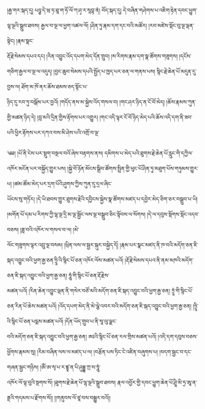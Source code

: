 ﻿  
།རྒྱ་གར་སྐད་དུ། པཉྩ་དེ་ཝ་ཏ་ཐཱ་ག་ཏོ་ལོ་ཀ་ཤྭ་ར་སཱབྟ་ནཾ། བོད་སྐད་དུ། དེ་བཞིན་གཤེགས་པ་འཇིག་རྟེན་དབང་ཕྱུག་ལྷ་ལྔའི་སྒྲུབ་ཐབས། རྒྱལ་བ་ལྔ་ལ་ཕྱག་འཚལ་ལོ། །ཤིན་ཏུ་རྣམ་དག་དང་བའི་མཚོར། །རབ་མཛེས་སྡོང་བུ་ལྔ་ལྡན་སྟེང། །རྣམ་སྣང་  
རྡོ་རྗེ་སེམས་དཔའ་དང། །རིན་འབྱུང་འོད་དཔག་མེད་དོན་གྲུབ། །ས་རིགས་རྣམ་དག་སྣ་ཚོགས་གཟུགས། །དངོས་གཅིག་རྒྱལ་བ་ལྔ་ལ་འདུད། །བྱང་ཆུབ་སེམས་དཔའི་སྤྱོད་པ་ཁྱད་པར་ཅན་ལ་གནས་པས། སྙིང་རྗེ་ཆེན་པོ་མདུན་དུ་བྱས་ལ། ཐོག་མ་ཁོ་ནར་ཆོས་ཐམས་ཅད་སྟོང་པ་  
ཉིད་དུ་རབ་ཏུ་བསྒོམ་པར་བྱའོ། །གདོད་ནས་མ་སྐྱེས་འོད་གསལ་བ། །གང་ཤར་ཉིད་ན་ངོ་བོ་མེད། །ཆོས་རྣམས་ཀུན་གྱི་མཚན་ཉིད་དེ། །བླ་མའི་དྲིན་གྱིས་རྟོགས་པར་འགྱུར། །གང་འདི་ལྟར་ངོ་བོ་ཉིད་མེད་པའི་ཆོས་འདི་དག་ནི་ཟབ་པའི་ཕྱིར་རྟོགས་པར་དཀའ་བས་མི་ཤེས་པའི་འགྲོ་བ་ལྔ་  
  
༄༅། །པོ་ནི་ངེས་པར་སྡུག་བསྔལ་བའོ་ཞེས་བརྟགས་ནས། དམིགས་པ་མེད་པའི་ཐུགས་རྗེ་ཆེན་པོ་རླུང་གི་དཀྱིལ་འཁོར་མངོན་པར་བསྐྱོད་གྱུར་པས། །སྐྱེ་བོ་ཉོན་མོངས་སྒྲིབ་ཚོགས་སྤྲིན་གྱི་ཕུང་པོ་ཤིན་ཏུ་མཐུག་པོས་གཏུམས་གྱུར་པ། །ཚམ་ཚོམ་མེད་པར་དྲག་པོའི་ཤུགས་ཀྱིས་ཀུན་དུ་དྲལ་ཞིང་  
ཡོངས་སུ་གཏོར། །དེ་ཡི་ཐབས་གྱུར་ཐུགས་རྗེའི་དབྱིངས་སྐྱེས་སྣ་ཚོགས་མཛད་པ་དབྱེར་མེད་ཅིག་ཅར་བསྒྲུབ་པ་ཡི། །མགོན་པོ་དམ་པ་རིགས་ཀྱི་ལྷ་ལྔ་དྲི་མ་ལྔ་སྦྱོང་ལས་ལྔ་བསྒྲུབ་ཅིང་སྟོབས་ལ་སོགས། །དེ་ལ་དབུས་སྡོགས་སྡོང་འདབ་བཅས། །ཟླ་བའི་འཁོར་ལ་གསལ་བ་ལ། །མེ་  
ལོང་གཟུགས་ལྟར་འབྲུ་ལྔ་བསམ། །ཕྲིན་ལས་ལ་སྦྱར་སྐུར་བསྐྱེད་དོ། །རྣམ་པར་སྣང་མཛད་ནི་ཁ་བའི་མདོག་ཅན་ཇི་སྐད་འབྱུང་བའི་ཕྱག་རྒྱ་ཅན་ཧྲཱི་འི་སྙིང་པོ་ཅན་འཁོར་ལོས་མཚན་པའོ། །རྡོ་རྗེ་སེམས་དཔའ་ནི་ནམ་མཁའི་མདོག་ཅན་ཇི་སྐད་འབྱུང་བའི་ཕྱག་རྒྱ་ཅན། ཧཱུཾ་གི་སྙིང་པོ་ཅན་རྡོ་རྗེས་  
མཚན་པའོ། །རིན་ཆེན་འབྱུང་ལྡན་ནི་གསེར་བཙོ་མའི་མདོག་ཅན་ཇི་སྐད་འབྱུང་བའི་ཕྱག་རྒྱ་ཅན། ཏྲཱཾ་གི་སྙིང་པོ་ཅན་རིན་པོ་ཆེས་མཚན་པའོ། །འོད་དཔག་མེད་ནི་མེ་ལྕེ་འབར་བའི་མདོག་ཅན་ཇི་སྐད་འབྱུང་བའི་ཕྱག་རྒྱ་ཅན། །ཧྲཱི་འི་སྙིང་པོ་ཅན་པདྨས་མཚན་པའོ། །དོན་ཡོད་གྲུབ་པ་ནི་སཱ་ལུ་ལྗང་  
བའི་མདོག་ཅན་ཇི་སྐད་འབྱུང་བའི་ཕྱག་རྒྱ་ཅན། ཨཿའི་སྙིང་པོ་ཅན་རལ་གྲིས་མཚན་པའོ། །འདི་དག་དབུས་བཅས་ཕྱོགས་རྣམས་སུ། །རིམ་བཞིན་ལས་ལ་མཛད་པ་ལ། །བརྩོན་པས་ཏིང་ངེ་འཛིན་བཞུགས་པ། །བདག་སྦྱང་བ་དང་གཞན་སྦྱང་གཉིས། །ཨོཾ་ཨ་སྭ་པ་ར་ཛྙཱ་ན་པི་ཤུདྡྷ་ཀྲ་ས་ཧཱུཾ་  
འཁོར་ལོ་ལྟ་བུའི་སྔགས་སོ། །ཐུགས་རྗེ་ཆེན་པོ་ལྷ་ལྔའི་སྒྲུབ་ཐབས། རྣལ་འབྱོར་གྱི་དབང་ཕྱུག་ཆེན་པོ་ཤྲཱི་མི་ཏྲ་ཨཱ་ན་ནྡའི་གདམས་པ་རྫོགས་སོ།། །།གནུབས་ལོ་ཙཱ་བས་བསྒྱུར་བའོ།།  
  
  
